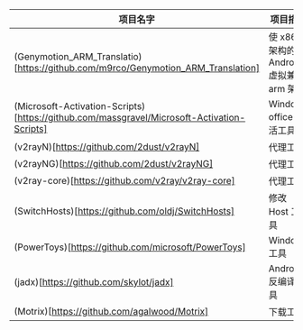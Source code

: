 |项目名字|项目描述|
|--|--|
|(Genymotion_ARM_Translatio)[https://github.com/m9rco/Genymotion_ARM_Translation]|使 x86 架构的 Android 虚拟兼容 arm 架构|
|(Microsoft-Activation-Scripts)[https://github.com/massgravel/Microsoft-Activation-Scripts]| Window office 激活工具|
|(v2rayN)[https://github.com/2dust/v2rayN]|代理工具|
|(v2rayNG)[https://github.com/2dust/v2rayNG]|代理工具|
|(v2ray-core)[https://github.com/v2ray/v2ray-core]|代理工具|
|(SwitchHosts)[https://github.com/oldj/SwitchHosts]|修改 Host 工具|
|(PowerToys)[https://github.com/microsoft/PowerToys]|Windows 工具|
|(jadx)[https://github.com/skylot/jadx]|Android 反编译工具|
|(Motrix)[https://github.com/agalwood/Motrix]|下载工具|